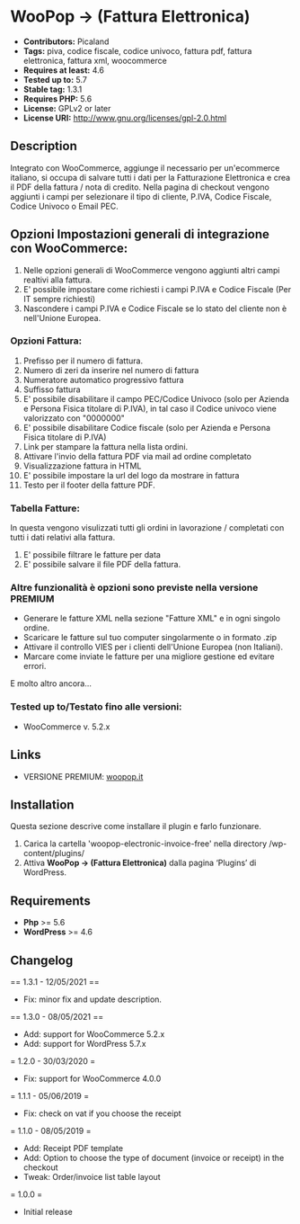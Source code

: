 # WooPop -> (Fattura Elettronica)
* **Contributors:** Picaland
* **Tags:** piva, codice fiscale, codice univoco, fattura pdf, fattura elettronica, fattura xml, woocommerce
* **Requires at least:** 4.6
* **Tested up to:** 5.7
* **Stable tag:** 1.3.1
* **Requires PHP:** 5.6
* **License:** GPLv2 or later
* **License URI:** http://www.gnu.org/licenses/gpl-2.0.html

## Description

Integrato con WooCommerce, aggiunge il necessario per un'ecommerce italiano, si occupa di salvare tutti i dati per la Fatturazione Elettronica e crea il PDF della fattura / nota di credito.
Nella pagina di checkout vengono aggiunti i campi per selezionare il tipo di cliente, P.IVA, Codice Fiscale, Codice Univoco o Email PEC.

## Opzioni Impostazioni generali di integrazione con WooCommerce:
1. Nelle opzioni generali di WooCommerce vengono aggiunti altri campi realtivi alla fattura.
2. E' possibile impostare come richiesti i campi P.IVA e Codice Fiscale (Per IT sempre richiesti)
3. Nascondere i campi P.IVA e Codice Fiscale se lo stato del cliente non è nell'Unione Europea.

### Opzioni Fattura:
1. Prefisso per il numero di fattura.
2. Numero di zeri da inserire nel numero di fattura
3. Numeratore automatico progressivo fattura
4. Suffisso fattura
5. E' possibile disabilitare il campo PEC/Codice Univoco (solo per Azienda e Persona Fisica titolare di P.IVA),
   in tal caso il Codice univoco viene valorizzato con "0000000"
6. E' possibile disabilitare Codice fiscale (solo per Azienda e Persona Fisica titolare di P.IVA)
8. Link per stampare la fattura nella lista ordini.
9. Attivare l'invio della fattura PDF via mail ad ordine completato
10. Visualizzazione fattura in HTML
11. E' possibile impostare la url del logo da mostrare in fattura
12. Testo per il footer della fatture PDF.

### Tabella Fatture:
In questa vengono visulizzati tutti gli ordini in lavorazione / completati con tutti i dati relativi alla fattura.
1. E' possibile filtrare le fatture per data
2. E' possibile salvare il file PDF della fattura.

### Altre funzionalità è opzioni sono previste nella versione PREMIUM
* Generare le fatture XML nella sezione "Fatture XML" e in ogni singolo ordine.
* Scaricare le fatture sul tuo computer singolarmente o in formato .zip
* Attivare il controllo VIES per i clienti dell'Unione Europea (non Italiani).
* Marcare come inviate le fatture per una migliore gestione ed evitare errori.

E molto altro ancora...

### Tested up to/Testato fino alle versioni:
* WooCommerce v. 5.2.x

## Links

* VERSIONE PREMIUM: <a href="https://woopop.it/">woopop.it</a>

## Installation

Questa sezione descrive come installare il plugin e farlo funzionare.

1. Carica la cartella 'woopop-electronic-invoice-free' nella directory /wp-content/plugins/
2. Attiva **WooPop -> (Fattura Elettronica)** dalla pagina ‘Plugins’ di WordPress.

## Requirements

* **Php** >= 5.6
* **WordPress** >= 4.6

## Changelog

== 1.3.1 - 12/05/2021 ==

* Fix: minor fix and update description.

== 1.3.0 - 08/05/2021 ==

* Add: support for WooCommerce 5.2.x
* Add: support for WordPress 5.7.x

= 1.2.0 - 30/03/2020 =

* Fix: support for WooCommerce 4.0.0

= 1.1.1 - 05/06/2019 =

* Fix: check on vat if you choose the receipt

= 1.1.0 - 08/05/2019 =

* Add: Receipt PDF template
* Add: Option to choose the type of document (invoice or receipt) in the checkout
* Tweak: Order/invoice list table layout

= 1.0.0 =
* Initial release
